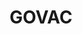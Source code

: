 ---
title: GOVAC
url: https://ghaneeyat09.github.io/goVacation/
featuredImage: ../images/tour52.jpg
color: rgb(172, 111, 68)
description: A travel and tour company that helps in planning the most beautiful and memorable vacations/holidays in the world.
type: Travel & Tour
stack: 
   - React
   - JavaScript
   - CSS
---